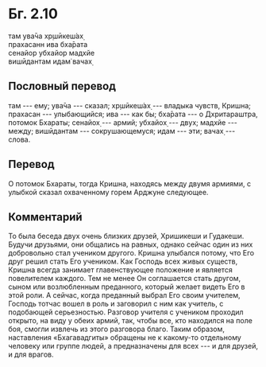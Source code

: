 # Бг. 2.10
там ува̄ча хр̣шӣкеш́ах̣<br/>
прахасанн ива бха̄рата<br/>
сенайор убхайор мадхйе<br/>
вишӣдантам идам̇ вачах̣
## Пословный перевод

там --- ему; ува̄ча --- сказал; хр̣шӣкеш́ах̣ --- владыка чувств, Кришна;
прахасан --- улыбающийся; ива --- как бы; бха̄рата --- о Дхритараштра,
потомок Бхараты; сенайох̣ --- армий; убхайох̣ --- двух; мадхйе --- между;
вишӣдантам --- сокрушающемуся; идам --- эти; вачах̣ --- слова.

## Перевод

О потомок Бхараты, тогда Кришна, находясь между двумя армиями, с улыбкой
сказал охваченному горем Арджуне следующее.

## Комментарий

То была беседа двух очень близких друзей, Хришикеши и Гудакеши. Будучи
друзьями, они общались на равных, однако сейчас один из них добровольно
стал учеником другого. Кришна улыбался потому, что Его друг решил стать
Его учеником. Как Господь всех живых существ, Кришна всегда занимает
главенствующее положение и является повелителем каждого. Тем не менее Он
соглашается стать другом, сыном или возлюбленным преданного, который
желает видеть Его в этой роли. А сейчас, когда преданный выбрал Его
своим учителем, Господь тотчас вошел в роль и заговорил с ним как
учитель, с подобающей серьезностью. Разговор учителя с учеником проходил
открыто, на виду у обеих армий, так, чтобы все, кто находился на поле
боя, смогли извлечь из этого разговора благо. Таким образом, наставления
«Бхагавадгиты» обращены не к какому-то отдельному человеку или группе
людей, а предназначены для всех --- и для друзей, и для врагов.
